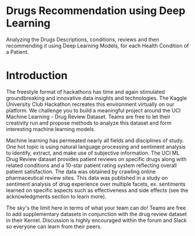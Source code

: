 # Drugs Recommendation using Deep Learning
Analyzing the Drugs Descriptions, conditions, reviews and then recommending it using Deep Learning Models, for each Health Condition of a Patient.

# Introduction
The freestyle format of hackathons has time and again stimulated groundbreaking and innovative data insights and technologies. The Kaggle University Club Hackathon recreates this environment virtually on our platform. We challenge you to build a meaningful project around the UCI Machine Learning - Drug Review Dataset. Teams are free to let their creativity run and propose methods to analyze this dataset and form interesting machine learning models.

Machine learning has permeated nearly all fields and disciplines of study. One hot topic is using natural language processing and sentiment analysis to identify, extract, and make use of subjective information. The UCI ML Drug Review dataset provides patient reviews on specific drugs along with related conditions and a 10-star patient rating system reflecting overall patient satisfaction. The data was obtained by crawling online pharmaceutical review sites. This data was published in a study on sentiment analysis of drug experience over multiple facets, ex. sentiments learned on specific aspects such as effectiveness and side effects (see the acknowledgments section to learn more).

The sky's the limit here in terms of what your team can do! Teams are free to add supplementary datasets in conjunction with the drug review dataset in their Kernel. Discussion is highly encouraged within the forum and Slack so everyone can learn from their peers. 




